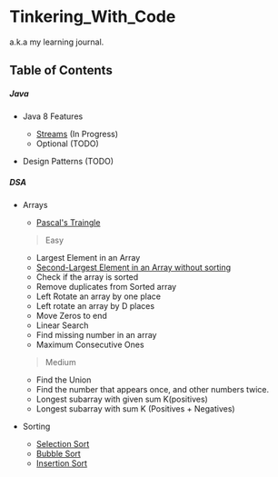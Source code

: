 # Tinkering_With_Code

a.k.a my learning journal.

## Table of Contents

##### Java

* Java 8 Features
    * [Streams](/theory/FunctionalProgramming/Streams.md) (In
      Progress)
    * Optional (TODO)

* Design Patterns (TODO)

##### DSA

* Arrays
    * [Pascal's Traingle](/theory/Pascal'sTriangle.md)
  > Easy
    * Largest Element in an Array
    * [Second-Largest Element in an Array without sorting](theory/Array/SecondLargestAndSmallestElementWithoutSorting.md)
    * Check if the array is sorted
    * Remove duplicates from Sorted array
    * Left Rotate an array by one place
    * Left rotate an array by D places
    * Move Zeros to end
    * Linear Search
    * Find missing number in an array
    * Maximum Consecutive Ones

  > Medium
    * Find the Union
    * Find the number that appears once, and other numbers twice.
    * Longest subarray with given sum K(positives)
    * Longest subarray with sum K (Positives + Negatives)

* Sorting
    * [Selection Sort](/theory/SelectionSort.md)
    * [Bubble Sort](/theory/BubbleSort.md)
    * [Insertion Sort](/theory/InsertionSort.md)